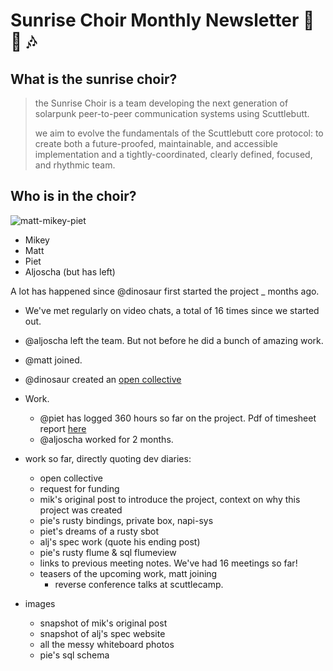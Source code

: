 # Sunrise Choir Monthly Newsletter :nut_and_bolt: :sunrise: :notes:

## What is the sunrise choir? 

> the Sunrise Choir is a team developing the next generation of solarpunk peer-to-peer communication systems using Scuttlebutt.
>
> we aim to evolve the fundamentals of the Scuttlebutt core protocol: to create both a future-proofed, maintainable, and accessible implementation and a tightly-coordinated, clearly defined, focused, and rhythmic team. 

## Who is in the choir?

![matt-mikey-piet](/images/meeting.jpeg)

- Mikey
- Matt
- Piet
- Aljoscha (but has left)

A lot has happened since @dinosaur first started the project _ months ago.

- We've met regularly on video chats, a total of 16 times since we started out.
- @aljoscha left the team. But not before he did a bunch of amazing work.
- @matt joined.
- @dinosaur created an [open collective](https://opencollective.com/sunrise-choir)
- Work. 
  - @piet has logged 360 hours so far on the project. Pdf of timesheet report [here](/images/piet-hours-report.pdf)  
  - @aljoscha worked for 2 months.

- work so far, directly quoting dev diaries:
    - open collective
    - request for funding
    - mik's original post to introduce the project, context on why this project was created
    - pie's rusty bindings, private box, napi-sys
    - piet's dreams of a rusty sbot
    - alj's spec work (quote his ending post)
    - pie's rusty flume & sql flumeview
    - links to previous meeting notes. We've had 16 meetings so far!
    - teasers of the upcoming work, matt joining
      - reverse conference talks at scuttlecamp.
- images
    - snapshot of mik's original post
    - snapshot of alj's spec website
    - all the messy whiteboard photos
    - pie's sql schema 
